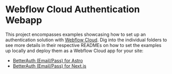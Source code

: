 # Webflow Cloud Authentication Webapp

This project encompasses examples showcasing how to set up an authentication solution with [Webflow Cloud](https://webflow.com/cloud). Dig into the individual folders to see more details in their respective READMEs on how to set the examples up locally and deploy them as a Webflow Cloud app for your site:

- [BetterAuth (Email/Pass) for Astro](/betterauth-astro/)
- [BetterAuth (Email/Pass) for Next.js](/betterauth-nextjs/)
